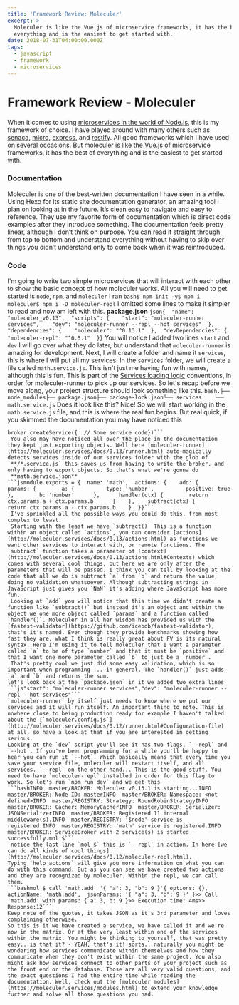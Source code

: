 ```yaml
---
title: 'Framework Review: Moleculer'
excerpt: >-
  Moleculer is like the Vue.js of microservice frameworks, it has the best of
  everything and is the easiest to get started with.
date: 2018-07-31T04:00:00.000Z
tags:
  - javascript
  - framework
  - microservices
---
```

# Framework Review - Moleculer
When it comes to using [microservices in the world of Node.js](https://github.com/mfornos/awesome-microservices#nodejs), this is my framework of choice. I have played around with many others such as [senaca](https://github.com/senecajs/seneca), [micro](https://github.com/zeit/micro), [express](https://github.com/expressjs/express), and [restify](https://github.com/restify/node-restify). All good frameworks which I have used on several occasions. But moleculer is like the [Vue.js](https://github.com/vuejs/vue) of microservice frameworks, it has the best of everything and is the easiest to get started with.
### Documentation
Moleculer is one of the best-written documentation I have seen in a while. Using Hexo for its static site documentation generator, an amazing tool I plan on looking at in the future. It’s clean easy to navigate and easy to reference. They use my favorite form of documentation which is direct code examples after they introduce something. The documentation feels pretty linear, although I don’t think on purpose. You can read it straight through from top to bottom and understand everything without having to skip over things you didn’t understand only to come back when it was reintroduced.
### Code
I'm going to write two simple microservices that will interact with each other to show the basic concept of how moleculer works.
All you will need to get started is `node`, `npm`, and `moleculer`
I ran
```bash$ npm init -y$ npm i moleculer$ npm i -D moleculer-repl```
 I omitted some lines to make it simpler to read and now am left with this.
**package.json**
```json{  "name": "moleculer_v0.13",  "scripts": {    "start": "moleculer-runner services",    "dev": "moleculer-runner --repl --hot services"  },  "dependencies": {    "moleculer": "^0.13.1"  },  "devDependencies": {    "moleculer-repl": "^0.5.1"  }}```
You will notice I added two lines `start` and `dev` I will go over what they do later, but understand that `moleculer-runner` is amazing for development.
Next, I will create a folder and name it `services`, this is where I will put all my services.
In the `services` folder, we will create a file called `math.service.js`. This isn't just me having fun with names, although this is fun. This is part of the [Services loading logic](http://moleculer.services/docs/0.13/runner.html#Services-loading-logic) conventions, in order for moleculer-runner to pick up our services.
So let's recap before we move along, your project structure should look something like this.
```bash.├── node_modules├── package.json├── package-lock.json└── services    └── math.service.js```
Does it look like this? Nice!
So we will start working in the `math.service.js` file, and this is where the real fun begins. But real quick, if you skimmed the documentation you may have noticed this
```jsconst { ServiceBroker } = require("moleculer");const broker = new ServiceBroker({    logLevel: "info"});
broker.createService({  // Some service code})```
 You also may have noticed all over the place in the documentation they kept just exporting objects. Well here [moleculer-runner](http://moleculer.services/docs/0.13/runner.html) auto-magically detects services inside of our services folder with the glob of `**/*.service.js` this saves us from having to write the broker, and only having to export objects. So that's what we're gonna do
 **math.service.json**
```jsmodule.exports = {  name: 'math',  actions: {    add: {      params: {        a: {          type: 'number',          positive: true        },        b: 'number'      },      handler(ctx) {        return ctx.params.a + ctx.params.b      }    },    subtract(ctx) {      return ctx.params.a - ctx.params.b    }  }}```
 I've sprinkled all the possible ways you could do this, from most complex to least.
 Starting with the least we have `subtract()` This is a function within an object called `actions`, you can consider [actions](http://moleculer.services/docs/0.13/actions.html) as functions we want other services to interact with, or remote functions. The `subtract` function takes a parameter of [context](http://moleculer.services/docs/0.13/actions.html#Contexts) which comes with several cool things, but here we are only after the parameters that will be passed. I think you can tell by looking at the code that all we do is subtract `a` from `b` and return the value, doing no validation whatsoever. Although subtracting strings in JavaScript just gives you `NaN` it's adding where JavaScript has more fun.
 Looking at `add` you will notice that this time we didn't create a function like `subtract()` but instead it's an object and within the object we one more object called `params` and a function called `handler()`. Moleculer in all her wisdom has provided us with the  [fastest-validator](https://github.com/icebob/fastest-validator), that's it's named. Even though they provide benchmarks showing how fast they are, what I think is really great about FV is its natural syntax. Here I'm using it to tell moleculer that I want a parameter called `a` to be of type `number` and that it must be `positive` and that I want one more parameter called `b` to just be a `number`.
 That's pretty cool we just did some easy validation, which is so important when programming ... in general. The `handler()` just adds `a` and `b` and returns the sum.
let's look back at the `package.json` in it we added two extra lines
```js"start": "moleculer-runner services","dev": "moleculer-runner --repl --hot services"```
`moleculer-runner` by itself just needs to know where we put our services and it will run itself. An important thing to note. This is nowhere close to being production ready for example I haven't talked about the [`moleculer.config.js`](http://moleculer.services/docs/0.12/runner.html#Configuration-file) at all, so have a look at that if you are interested in getting serious.
Looking at the `dev` script you'll see it has two flags, `--repl` and `--hot`. If you've been programming for a while you'll be happy to hear you can run it `--hot`. Which basically means that every time you save your service file, moleculer will restart itself, and all services. `--repl` on the other hand... This is the good stuff. You need to have `moleculer-repl` installed in order for this flag to work. So let's run `npm run dev` and we get this
```bashINFO  master/BROKER: Moleculer v0.13.1 is starting...INFO  master/BROKER: Node ID: masterINFO  master/BROKER: Namespace: <not defined>INFO  master/REGISTRY: Strategy: RoundRobinStrategyINFO  master/BROKER: Cacher: MemoryCacherINFO  master/BROKER: Serializer: JSONSerializerINFO  master/BROKER: Registered 11 internal middleware(s).INFO  master/REGISTRY: '$node' service is registered.INFO  master/REGISTRY: 'math' service is registered.INFO  master/BROKER: ServiceBroker with 2 service(s) is started successfully.mol $```
 notice the last line `mol $` this is `--repl` in action. In here [we can do all kinds of cool things](http://moleculer.services/docs/0.12/moleculer-repl.html).
Typing `help actions` will give you more information on what you can do with this command. But as you can see we have created two actions and they are recognized by moleculer. Within the repl, we can call them.
```bashmol $ call 'math.add' '{ "a": 3, "b": 9 }'{ options: {},  actionName: 'math.add',  jsonParams: '{ "a": 3, "b": 9 }' }>> Call 'math.add' with params: { a: 3, b: 9 }>> Execution time: 4ms>> Response:12```
Keep note of the quotes, it takes JSON as it's 3rd parameter and loves complaining otherwise.
So this is it we have created a service, we have called it and we're now in the matrix. Or at the very least within one of the services within the matrix. You might be thinking to yourself, that was pretty easy.. is that it? - YEAH, that's it! sorta.. naturally you might be wondering how services communicate within themselves and how they communicate when they don't exist within the same project. You also might ask how services connect to other parts of your project such as the front end or the database. Those are all very valid questions, and the exact questions I had the entire time while reading the documentation. Well, check out the [moleculer modules](https://moleculer.services/modules.html) to extend your knowledge further and solve all those questions you had.
